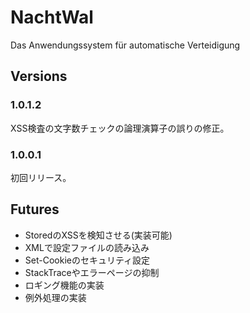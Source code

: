 # NachtWal

Das Anwendungssystem für automatische Verteidigung

## Versions

### 1.0.1.2

XSS検査の文字数チェックの論理演算子の誤りの修正。

### 1.0.0.1

初回リリース。  

## Futures

* StoredのXSSを検知させる(実装可能)
* XMLで設定ファイルの読み込み
* Set-Cookieのセキュリティ設定
* StackTraceやエラーページの抑制
* ロギング機能の実装
* 例外処理の実装